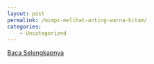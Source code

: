 ```yaml
---
layout: post
permalink: /mimpi-melihat-anting-warna-hitam/
categories:
    - Uncategorized
---
```


[Baca Selengkapnya](/10)